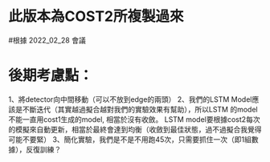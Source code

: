# 此版本為COST2所複製過來
#根據 2022_02_28 會議
# 後期考慮點：

1、將detector向中間移動（可以不放到edge的兩頭）
2、我們的LSTM Model應該是不斷迭代（其實越過擬合越對我們的實驗效果有幫助），所以LSTM 的model不能一直用cost1生成的model, 相當於沒有收斂。 LSTM model要根據cost2每次的模擬來自動更新，相當於最終會達到均衡（收斂到最佳狀態，過不過擬合我覺得可能不要緊）
3、簡化實驗，我們是不是不用跑45次，只需要抓住一次（即1組數據），反復訓練？